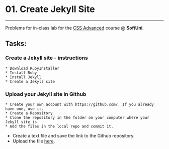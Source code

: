 ﻿# 01. Create Jekyll Site
------
Problems for in-class lab for the [CSS Advanced](https://softuni.bg/trainings/2259/css-advanced-march-2019) course @ **SoftUni**.

## Tasks:

### Create a Jekyll site - instructions	
	* Download RubyInstaller	
	* Install Ruby
	* Install Jekyll		
	* Create a Jekyll site

### Upload your Jekyll site in Github
	* Create your own account with https://github.com/. If you already have one, use it.
	* Create a Repository
	* Clone the repository in the folder on your computer where your Jekyll site is.
	* Add the files in the local repo and commit it.

* Create a text file and save the link to the Github repository. 
* Upload the file [here](https://softuni.bg/trainings/2305/css-advanced-march-2019/internal#lesson-11080).

